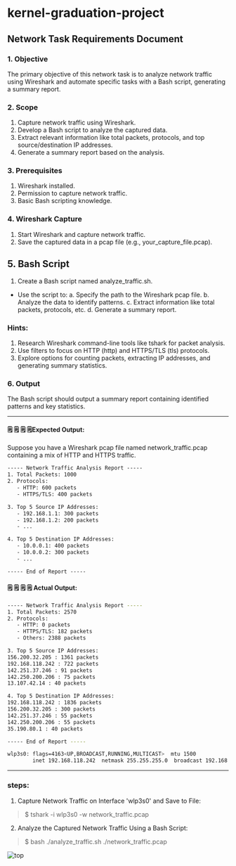 # kernel-graduation-project

## Network Task Requirements Document


### 1. Objective
The primary objective of this network task is to analyze network traffic using Wireshark and automate specific tasks with a Bash script, generating a summary report.


### 2. Scope
1. Capture network traffic using Wireshark.
2. Develop a Bash script to analyze the captured data.
3. Extract relevant information like total packets, protocols, and top source/destination IP addresses.
4. Generate a summary report based on the analysis.


### 3. Prerequisites
1. Wireshark installed.
2. Permission to capture network traffic.
3. Basic Bash scripting knowledge.


### 4. Wireshark Capture
1. Start Wireshark and capture network traffic.
2. Save the captured data in a pcap file (e.g., your_capture_file.pcap).



## 5. Bash Script
1. Create a Bash script named analyze_traffic.sh.
* Use the script to:
a. Specify the path to the Wireshark pcap file.
b. Analyze the data to identify patterns.
c. Extract information like total packets, protocols, etc.
d. Generate a summary report.



### Hints:

1. Research Wireshark command-line tools like tshark for packet analysis.
2. Use filters to focus on HTTP (http) and HTTPS/TLS (tls) protocols.
3. Explore options for counting packets, extracting IP addresses, and generating summary statistics.

### 6. Output
The Bash script should output a summary report containing identified patterns and key statistics.

----------------------------------


#### 🗒️ 🗒️ 🗒️ 🗒️Expected Output:
Suppose you have a Wireshark pcap file named network_traffic.pcap containing a mix of HTTP and HTTPS traffic.


```txt
----- Network Traffic Analysis Report -----
1. Total Packets: 1000
2. Protocols:
   - HTTP: 600 packets
   - HTTPS/TLS: 400 packets

3. Top 5 Source IP Addresses:
   - 192.168.1.1: 300 packets
   - 192.168.1.2: 200 packets
   - ...

4. Top 5 Destination IP Addresses:
   - 10.0.0.1: 400 packets
   - 10.0.0.2: 300 packets
   - ...

----- End of Report -----

```
#### 🗒️ 🗒️ 🗒️ 🗒️ Actual Output:
```bash
----- Network Traffic Analysis Report -----
1. Total Packets: 2570 
2. Protocols:
   - HTTP: 0 packets
   - HTTPS/TLS: 182 packets
   - Others: 2388 packets

3. Top 5 Source IP Addresses:
156.200.32.205 : 1361 packets
192.168.118.242 : 722 packets
142.251.37.246 : 91 packets
142.250.200.206 : 75 packets
13.107.42.14 : 40 packets

4. Top 5 Destination IP Addresses:
192.168.118.242 : 1836 packets
156.200.32.205 : 300 packets
142.251.37.246 : 55 packets
142.250.200.206 : 55 packets
35.190.80.1 : 40 packets

----- End of Report -----
```
```bash
wlp3s0: flags=4163<UP,BROADCAST,RUNNING,MULTICAST>  mtu 1500
        inet 192.168.118.242  netmask 255.255.255.0  broadcast 192.168.118.255 # now we know why is top 192.168.118.242  ips

````
----------------------------------------------------------------------------------
### steps: 

1. Capture Network Traffic on Interface 'wlp3s0' and Save to File:

> $ tshark -i wlp3s0 -w network_traffic.pcap 

2. Analyze the Captured Network Traffic Using a Bash Script:

> $ bash ./analyze_traffic.sh ./network_traffic.pcap 


![ top  ](Network_Traffic.png "Ex")





